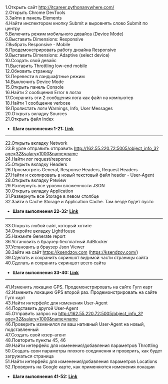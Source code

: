1.Открыть сайт http://itcareer.pythonanywhere.com/  
2.Открыть Chrome DevTools  
3.Зайти в панель Elements  
4.Найти инспектором кнопку Submit и выровнять слово Submit по центру  
5.Включить режим мобильного девайса (Device Mode)  
6.Выставить Dimensions: Responsive   
7.Выбрать Responsive - Mobile  
8.Продемонстрировать работу дизайна Responsive  
9.Выставить Dimensions: Adaptive (select device)  
10.Создать свой девайс  
11.Выставить Throttling low-end mobile  
12.Обновить страницу  
13.Перевести в ландшафтные режим  
14.Выключить Device Mode  
15.Открыть панель Console  
16.Найти 2 сообщения Error в логах  
17.Сохранить эти 2 сообщения лога как файл на компьютер  
18.Найти 1 сообщение verbose  
19.Пролистать логи Warnings, Info, User Messages  
20.Открыть вкладку Sources  
21.Открыть файл Index  

- **Шаги выполнения 1-21: [Link](https://drive.google.com/file/d/1BJg1PcpIn-BAv9LRCGQNf94NoXpGAWn0/view?usp=sharing)**
---
22.Открыть вкладку Network  
23.В урле отправить отправить http://162.55.220.72:5005/object_info_3?age=32&salary=1000&name=name   
24.Найти лог request/responce    
25.Открыть вкладку Headers  
26.Просмотреть General, Response Headers, Request Headers  
27.Найти и скопировать в новый текстовый файл header - User-Agent  
28.Открыть вкладку Preview  
29.Развернуть все уровни вложенности JSON  
30.Открыть вкладку Application  
31.Развернуть все Storage в левом столбце  
32.Зайти в Cache Storage и Application Cache. Там везде будет пусто  

- **Шаги выполнения 22-32: [Link](https://drive.google.com/file/d/1jMmtxxP9PQkdpliOLU7HdOmZ8c0HP8-v/view?usp=sharing)**  
---
33.Открыть любой сайт, который хотите  
34.Откройте вкладку LightHouse  
35.Нажмите Generate report  
36.Установить в браузер бесплатный AdBlocker  
37.Установить в браузер Json Viewer  
38.Зайти на сайт https://ksendzov.com (https://ksendzov.com/)  
39.Сделать и сохранить скриншот видимой части страницы сайта  
40.Сделать и сохранить скриншот всего сайта  

- **Шаги выполнения 33-40: [Link](https://drive.google.com/file/d/1SSqFHwmH3A0xS92x0A13oq7Y_9d9odHD/view?usp=sharing)**  
---
41.Изменить локацию GPS. Продемонстрировать на сайте Гугл карт  
42.Изменить локацию GPS второй раз. Продемонстрировать на сайте Гугл карт  
43.Найти интерфейс для изменения User-Agent  
44.Подставить другой User-Agent   
45.Отправить запрос на http://162.55.220.72:5005/object_info_3?age=32&salary=1000&name=name   
46.Проверить изменился ли ваш нативный User-Agent на новый, подставленный  
47.Создать свой юзер-агент  
48.Повторить пункты 45, 46  
49.Найти интерфейс для изменения/добавления параметров Throttling  
50.Создать свои параметры плохого соединения и проверить, как будет загружаться страница  
51.Найти интерфейс для изменения/добавления параметров Locations  
52.Проверить на Google карте, как применяются изменения локации  

- **Шаги выполнения 41-52: [Link]()**  
